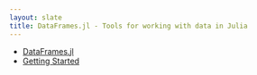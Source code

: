 ```yaml
---
layout: slate
title: DataFrames.jl - Tools for working with data in Julia
---
```


* [DataFrames.jl](http://harlanh.github.com/DataFrames.jl/index.html)
* [Getting Started](http://harlanh.github.com/DataFrames.jl/getting_started.html)
